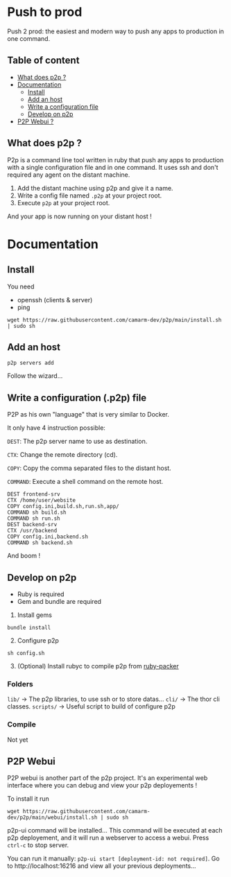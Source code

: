 # Push to prod
Push 2 prod: the easiest and modern way to push any apps to production in one command.

## Table of content
- [What does p2p ?](#what-does-p2p-)
- [Documentation](#documentation)
  - [Install](#install)
  - [Add an host](#add-an-host)
  - [Write a configuration file](#write-a-configuration--p2p--file)
  - [Develop on p2p](#develop-on-p2p)
- [P2P Webui ?](#p2p-webui)

## What does p2p ?
P2p is a command line tool written in ruby that push any apps to production with a single configuration file and in one command.
It uses ssh and don't required any agent on the distant machine.

1. Add the distant machine using p2p and give it a name.
2. Write a config file named `.p2p` at your project root.
3. Execute `p2p` at your project root.

And your app is now running on your distant host !

# Documentation

## Install
You need
- openssh (clients & server)
- ping

```shell
wget https://raw.githubusercontent.com/camarm-dev/p2p/main/install.sh | sudo sh
```

## Add an host
```shell
p2p servers add
```
Follow the wizard...

## Write a configuration (.p2p) file
P2P as his own "language" that is very similar to Docker.

It only have 4 instruction possible:

`DEST`:    The p2p server name to use as destination.

`CTX`:     Change the remote directory (cd).

`COPY`:    Copy the comma separated files to the distant host.

`COMMAND`: Execute a shell command on the remote host.

```
DEST frontend-srv
CTX /home/user/website
COPY config.ini,build.sh,run.sh,app/
COMMAND sh build.sh
COMMAND sh run.sh
DEST backend-srv
CTX /usr/backend
COPY config.ini,backend.sh
COMMAND sh backend.sh

```
And boom !

## Develop on p2p

- Ruby is required
- Gem and bundle are required
1. Install gems 
```shell
bundle install
```
2. Configure p2p
```shell
sh config.sh
```
3. (Optional) Install rubyc to compile p2p from [ruby-packer](https://github.com/pmq20/ruby-packer/releases )

### Folders
`lib/` -> The p2p libraries, to use ssh or to store datas...
`cli/` -> The thor cli classes.
`scripts/` -> Useful script to build of configure p2p

### Compile
Not yet

## P2P Webui
P2P webui is another part of the p2p project. It's an experimental web interface where you can debug and view your p2p deployements !

To install it run
```shell
wget https://raw.githubusercontent.com/camarm-dev/p2p/main/webui/install.sh | sudo sh
```

p2p-ui command will be installed... This command will be executed at each p2p deployement, and it will run a webserver to access a webui. Press `ctrl-c` to stop server.

You can run it manually: `p2p-ui start [deployment-id: not required]`. Go to http://localhost:16216 and view all your previous deployments...
